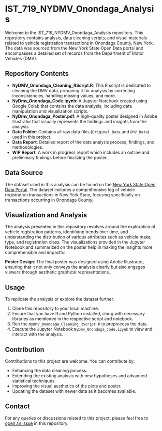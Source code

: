 # IST_719_NYDMV_Onondaga_Analysis

Welcome to the IST_719_NYDMV_Onondaga_Analysis repository. This repository contains analysis, data cleaning scripts, and visual materials related to vehicle registration transactions in Onondaga County, New York. The data was sourced from the New York State Open Data portal and encompasses a detailed set of records from the Department of Motor Vehicles (DMV).

## Repository Contents

- **NyDMV_Onondaga_Cleaning_RScript.R**: This R script is dedicated to cleaning the DMV data, preparing it for analysis by correcting inconsistencies, handling missing values, and more.
- **NyDmv_Onondaga_Code.ipynb**: A Jupyter Notebook created using Google Colab that contains the data analysis, including data manipulation and visualization scripts.
- **NyDmv_Onondaga_Poster.pdf**: A high-quality poster designed in Adobe Illustrator that visually represents the findings and insights from the analysis.
- **Data Folder**: Contains all raw data files (`Original_Data` and `DMV_Data`) used in this project.
- **Data Report**: Detailed report of the data analysis process, findings, and methodologies.
- **WIP Report**: A work in progress report which includes an outline and preliminary findings before finalizing the poster.

## Data Source

The dataset used in this analysis can be found on the [New York State Open Data Portal](https://data.ny.gov/Transportation/Department-of-Motor-Vehicles-Registration-Transact/s2dd-yksa/about_data). The dataset includes a comprehensive log of vehicle registration transactions in New York State, focusing specifically on transactions occurring in Onondaga County.

## Visualization and Analysis

The analysis presented in this repository revolves around the exploration of vehicle registration patterns, identifying trends over time, and understanding the distribution of various attributes such as vehicle make, type, and registration class. The visualizations provided in the Jupyter Notebook and summarized on the poster help in making the insights more comprehensible and impactful.

**Poster Design**: The final poster was designed using Adobe Illustrator, ensuring that it not only conveys the analysis clearly but also engages viewers through aesthetic graphical representations.

## Usage

To replicate the analysis or explore the dataset further:
1. Clone this repository to your local machine.
2. Ensure that you have R and Python installed, along with necessary libraries as mentioned in the respective script and notebook.
3. Run the `NyDMV_Onondaga_Cleaning_RScript.R` to preprocess the data.
4. Execute the Jupyter Notebook `NyDmv_Onondaga_Code.ipynb` to view and interact with the analysis.

## Contribution

Contributions to this project are welcome. You can contribute by:
- Enhancing the data cleaning process.
- Extending the existing analysis with new hypotheses and advanced statistical techniques.
- Improving the visual aesthetics of the plots and poster.
- Updating the dataset with newer data as it becomes available.

## Contact

For any queries or discussions related to this project, please feel free to [open an issue](https://github.com/skumbham/IST_719_NYDMV_Onondaga_Analysis/issues/new) in this repository.
